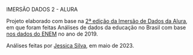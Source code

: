 IMERSÃO DADOS 2 - ALURA

Projeto elaborado com base na [2ª edição da Imersão de Dados da Alura](https://cursos.alura.com.br/imersoes/aulas/aula-1-sua-primeira-analise-em-dados-da-educacao-c23), em que foram feitas Análises de dados da educação no Brasil com base [nos dados do ENEM](https://github.com/alura-cursos/imersao-dados-2-2020/blob/master/MICRODADOS_ENEM_2019_SAMPLE_43278.csv) no ano de 2019.

Análises feitas por [Jessica Silva](https://www.linkedin.com/in/ssilvajessica/), em maio de 2023.
